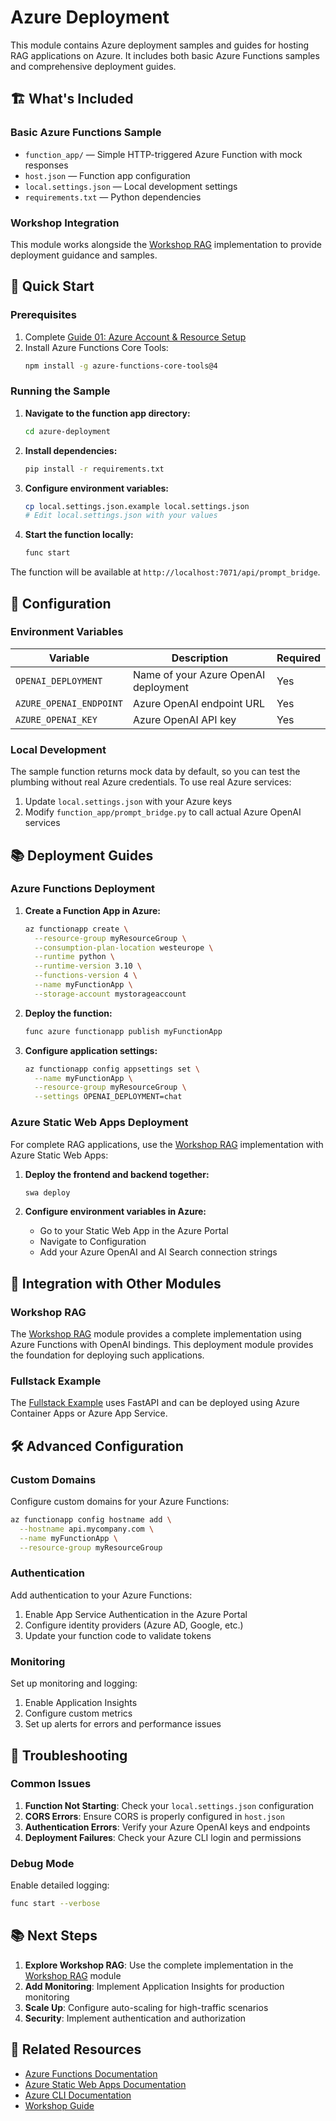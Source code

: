 # Azure Deployment

This module contains Azure deployment samples and guides for hosting RAG applications on Azure. It includes both basic Azure Functions samples and comprehensive deployment guides.

## 🏗️ What's Included

### Basic Azure Functions Sample
- `function_app/` — Simple HTTP-triggered Azure Function with mock responses
- `host.json` — Function app configuration
- `local.settings.json` — Local development settings
- `requirements.txt` — Python dependencies

### Workshop Integration
This module works alongside the [Workshop RAG](../workshop-rag/) implementation to provide deployment guidance and samples.

## 🚀 Quick Start

### Prerequisites

1. Complete [Guide 01: Azure Account & Resource Setup](../README.md#guide-01-azure-account--resource-setup)
2. Install Azure Functions Core Tools:
   ```bash
   npm install -g azure-functions-core-tools@4
   ```

### Running the Sample

1. **Navigate to the function app directory:**
   ```bash
   cd azure-deployment
   ```

2. **Install dependencies:**
   ```bash
   pip install -r requirements.txt
   ```

3. **Configure environment variables:**
   ```bash
   cp local.settings.json.example local.settings.json
   # Edit local.settings.json with your values
   ```

4. **Start the function locally:**
   ```bash
   func start
   ```

The function will be available at `http://localhost:7071/api/prompt_bridge`.

## 🔧 Configuration

### Environment Variables

| Variable | Description | Required |
|----------|-------------|----------|
| `OPENAI_DEPLOYMENT` | Name of your Azure OpenAI deployment | Yes |
| `AZURE_OPENAI_ENDPOINT` | Azure OpenAI endpoint URL | Yes |
| `AZURE_OPENAI_KEY` | Azure OpenAI API key | Yes |

### Local Development

The sample function returns mock data by default, so you can test the plumbing without real Azure credentials. To use real Azure services:

1. Update `local.settings.json` with your Azure keys
2. Modify `function_app/prompt_bridge.py` to call actual Azure OpenAI services

## 📚 Deployment Guides

### Azure Functions Deployment

1. **Create a Function App in Azure:**
   ```bash
   az functionapp create \
     --resource-group myResourceGroup \
     --consumption-plan-location westeurope \
     --runtime python \
     --runtime-version 3.10 \
     --functions-version 4 \
     --name myFunctionApp \
     --storage-account mystorageaccount
   ```

2. **Deploy the function:**
   ```bash
   func azure functionapp publish myFunctionApp
   ```

3. **Configure application settings:**
   ```bash
   az functionapp config appsettings set \
     --name myFunctionApp \
     --resource-group myResourceGroup \
     --settings OPENAI_DEPLOYMENT=chat
   ```

### Azure Static Web Apps Deployment

For complete RAG applications, use the [Workshop RAG](../workshop-rag/) implementation with Azure Static Web Apps:

1. **Deploy the frontend and backend together:**
   ```bash
   swa deploy
   ```

2. **Configure environment variables in Azure:**
   - Go to your Static Web App in the Azure Portal
   - Navigate to Configuration
   - Add your Azure OpenAI and AI Search connection strings

## 🔗 Integration with Other Modules

### Workshop RAG
The [Workshop RAG](../workshop-rag/) module provides a complete implementation using Azure Functions with OpenAI bindings. This deployment module provides the foundation for deploying such applications.

### Fullstack Example
The [Fullstack Example](../fullstack-example/) uses FastAPI and can be deployed using Azure Container Apps or Azure App Service.

## 🛠️ Advanced Configuration

### Custom Domains
Configure custom domains for your Azure Functions:

```bash
az functionapp config hostname add \
  --hostname api.mycompany.com \
  --name myFunctionApp \
  --resource-group myResourceGroup
```

### Authentication
Add authentication to your Azure Functions:

1. Enable App Service Authentication in the Azure Portal
2. Configure identity providers (Azure AD, Google, etc.)
3. Update your function code to validate tokens

### Monitoring
Set up monitoring and logging:

1. Enable Application Insights
2. Configure custom metrics
3. Set up alerts for errors and performance issues

## 🐛 Troubleshooting

### Common Issues

1. **Function Not Starting**: Check your `local.settings.json` configuration
2. **CORS Errors**: Ensure CORS is properly configured in `host.json`
3. **Authentication Errors**: Verify your Azure OpenAI keys and endpoints
4. **Deployment Failures**: Check your Azure CLI login and permissions

### Debug Mode

Enable detailed logging:

```bash
func start --verbose
```

## 📚 Next Steps

1. **Explore Workshop RAG**: Use the complete implementation in the [Workshop RAG](../workshop-rag/) module
2. **Add Monitoring**: Implement Application Insights for production monitoring
3. **Scale Up**: Configure auto-scaling for high-traffic scenarios
4. **Security**: Implement authentication and authorization

## 🔗 Related Resources

- [Azure Functions Documentation](https://learn.microsoft.com/azure/azure-functions/)
- [Azure Static Web Apps Documentation](https://learn.microsoft.com/azure/static-web-apps/)
- [Azure CLI Documentation](https://learn.microsoft.com/cli/azure/)
- [Workshop Guide](../README.md#getting-started-onboarding-guides)
